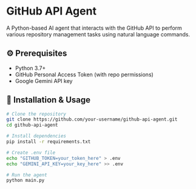 # GitHub API Agent

A Python-based AI agent that interacts with the GitHub API to perform various repository management tasks using natural language commands.




## ⚙️ Prerequisites

- Python 3.7+
- GitHub Personal Access Token (with repo permissions)
- Google Gemini API key

## 🚀 Installation & Usage

```bash
# Clone the repository
git clone https://github.com/your-username/github-api-agent.git
cd github-api-agent

# Install dependencies
pip install -r requirements.txt

# Create .env file
echo "GITHUB_TOKEN=your_token_here" > .env
echo "GEMINI_API_KEY=your_key_here" >> .env

# Run the agent
python main.py
